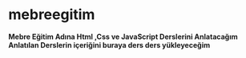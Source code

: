 # mebreegitim
**Mebre Eğitim Adına Html ,Css ve JavaScript Derslerini Anlatacağım**
**Anlatılan Derslerin içeriğini buraya ders ders yükleyeceğim**
